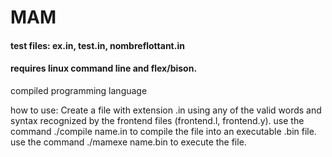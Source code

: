 # MAM

#### test files: ex.in, test.in, nombreflottant.in
#### requires linux command line and flex/bison.

compiled programming language

how to use: Create a file with extension .in using any of the valid words and syntax recognized by the frontend files (frontend.l, frontend.y).
use the command ./compile name.in to compile the file into an executable .bin file.
use the command ./mamexe name.bin to execute the file.
